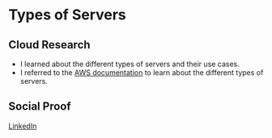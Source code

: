 # Types of Servers

## Cloud Research

- I learned about the different types of servers and their use cases.
- I referred to the [AWS documentation](https://docs.aws.amazon.com/whitepapers/latest/aws-overview/types-of-cloud-computing.html) to learn about the different types of servers.

## Social Proof

[LinkedIn](https://www.linkedin.com/feed/update/urn:li:share:7128422717472600065/)
